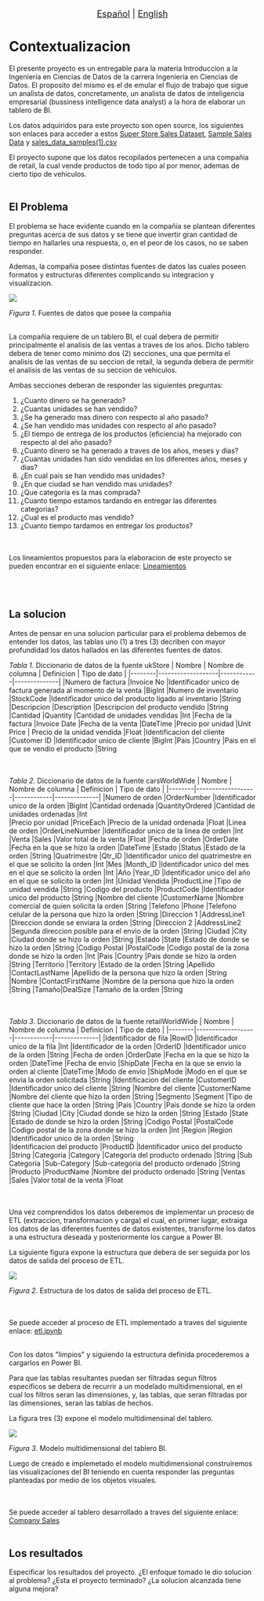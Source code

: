 <p align = "center">
<font size ="4.7px"><a href = "https://github.com/spuerta10/projects/blob/main/stores_sales_bi/recursos/traducciones/nombre_curso_espaniol.md">Español</a>
                                                                              |
<a href = "https://github.com/spuerta10/projects/blob/main/stores_sales_bi/README.md">English</a></font> 
</p>

# Contextualizacion
El presente proyecto es un entregable para la materia Introduccion a la Ingenieria en Ciencias de Datos de la carrera Ingenieria en Ciencias de Datos. El proposito del mismo es el de emular el flujo de trabajo que sigue un analista de datos, concretamente, un analista de datos de inteligencia empresarial (bussiness intelligence data analyst) a la hora de elaborar un tablero de BI.  

Los datos adquiridos para este proyecto son open source, los siguientes son enlaces para acceder a estos [Super Store Sales Dataset](https://www.kaggle.com/datasets/rohitsahoo/sales-forecasting), [Sample Sales Data](https://www.kaggle.com/datasets/kyanyoga/sample-sales-data) y [sales_data_samples(1).csv](https://www.google.com/url?sa=t&rct=j&q=&esrc=s&source=web&cd=&cad=rja&uact=8&ved=2ahUKEwjnkdeF9cn6AhVsmIQIHYtvCSMQFnoECAgQAQ&url=https%3A%2F%2Fintersectjobsims.files.wordpress.com%2F2018%2F06%2Fsales_data_sample-1.xlsx&usg=AOvVaw14wOsod1qZzRAUjfwWpkeL)

El proyecto supone que los datos recopilados pertenecen a una compañia de retail, la cual vende productos de todo tipo al por menor, ademas de cierto tipo de vehiculos. 
<br></br>

## El Problema
El problema se hace evidente cuando en la compañia se plantean diferentes preguntas acerca de sus datos y se tiene que invertir gran cantidad de tiempo en hallarles una respuesta, o, en el peor de los casos, no se saben responder. 

Ademas, la compañia posee distintas fuentes de datos las cuales poseen formatos y estructuras diferentes complicando su integracion y visualizacion.

![](https://github.com/spuerta10/projects/blob/main/stores_sales_bi/recursos/imagenes_y_videos/etl_databases/extract_databases.png)

*Figura 1*. Fuentes de datos que posee la compañia
<br></br>

La compañia requiere de un tablero BI, el cual debera de permitir principalmente el analisis de las ventas a traves de los años. Dicho tablero debera de tener como minimo dos (2) secciones, una que permita el analisis de las ventas de su seccion de retail, la segunda debera de permitir el analisis de las ventas de su seccion de vehiculos.

Ambas secciones deberan de responder las siguientes preguntas:
1. ¿Cuanto dinero se ha generado?
2. ¿Cuantas unidades se han vendido?
3. ¿Se ha generado mas dinero con respecto al año pasado?
4. ¿Se han vendido mas unidades con respecto al año pasado?
5. ¿El tiempo de entrega de los productos (eficiencia) ha mejorado con respecto al del año pasado?
6. ¿Cuanto dinero se ha generado a traves de los años, meses y dias?
7. ¿Cuantas unidades han sido vendidas en los diferentes años, meses y dias?
8. ¿En cual pais se han vendido mas unidades?
9. ¿En que ciudad se han vendido mas unidades?
10. ¿Que categoria es la mas comprada?
11. ¿Cuanto tiempo estamos tardando en entregar las diferentes categorias?
12. ¿Cual es el producto mas vendido?
13. ¿Cuanto tiempo tardamos en entregar los productos?

<br></br>
Los lineamientos propuestos para la elaboracion de este proyecto se pueden encontrar en el siguiente enlace: [Lineamientos](https://github.com/spuerta10/projects/blob/main/stores_sales_bi/recursos/otros/guidelines.pdf)

<br></br>

## La solucion
Antes de pensar en una solucion particular para el problema debemos de entender los datos, las tablas uno (1) a tres (3) decriben con mayor profundidad los datos hallados en las diferentes fuentes de datos.

*Tabla 1*. Diccionario de datos de la fuente ukStore
| Nombre | Nombre de columna | Definicion | Tipo de dato |
|--------|-------------------|------------|--------------|
|Numero de factura |Invoice No |Identificador unico de factura generada al momento de la venta |BigInt 
|Numero de inventario |StockCode |Identificador unico del producto ligado al inventario |String  
|Descripcion |Description |Descripcion del producto vendido |String 
|Cantidad |Quantity |Cantidad de unidades vendidas |Int 
|Fecha de la factura |Invoice Date |Fecha de la venta |DateTime 
|Precio por unidad |Unit Price | Precio de la unidad vendida |Float 
|Identificacion del cliente |Customer ID |Identificador unico de cliente |BigInt
|Pais |Country |Pais en el que se vendio el producto |String

<br> </br>
*Tabla 2*. Diccionario de datos de la fuente carsWorldWide
| Nombre | Nombre de columna | Definicion | Tipo de dato |
|--------|-------------------|------------|--------------|
|Numero de orden |OrderNumber |Identificador unico de la orden |BigInt 
|Cantidad ordenada |QuantityOrdered |Cantidad de unidades ordenadas |Int  
|Precio por unidad |PriceEach |Precio de la unidad ordenada |Float 
|Linea de orden |OrderLineNumber |Identificador unico de la linea de orden |Int 
|Venta |Sales |Valor total de la venta |Float 
|Fecha de orden |OrderDate |Fecha en la que se hizo la orden |DateTime
|Estado |Status |Estado de la orden |String
|Quatrimestre |Qtr_ID |Identificador unico del quatrimestre en el que se solicito la orden |Int
|Mes |Month_ID |Identificador unico del mes en el que se solicito la orden |Int
|Año |Year_ID |Identificador unico del año en el que se solicito la orden |Int
|Unidad Vendida |ProductLine |Tipo de unidad vendida |String
|Codigo del producto |ProductCode |Identificador unico del producto |String
|Nombre del cliente |CustomerName |Nombre comercial de quien solicita la orden |String
|Telefono |Phone |Telefono celular de la persona que hizo la orden |String
|Direccion 1 |AddressLine1 |Direccion donde se enviara la orden |String
|Direccion 2 |AddressLine2 |Segunda direccion posible para el envio de la orden |String
|Ciudad |City |Ciudad donde se hizo la orden |String
|Estado |State |Estado de donde se hizo la orden |String
|Codigo Postal |PostalCode |Codigo postal de la zona donde se hizo la orden |Int
|Pais |Country |Pais donde se hizo la orden |String
|Territorio |Territory |Estado de la orden |String
|Apellido |ContactLastName |Apellido de la persona que hizo la orden |String
|Nombre |ContactFirstName |Nombre de la persona que hizo la orden |String
|Tamaño|DealSize |Tamaño de la orden |String

<br> </br>
*Tabla 3*. Diccionario de datos de la fuente retailWorldWide
| Nombre | Nombre de columna | Definicion | Tipo de dato |
|--------|-------------------|------------|--------------|
|Identificador de fila |RowID |Identificador unico de la fila |Int
|Identificador de la orden |OrderID |Identificador unico de la orden |String
|Fecha de orden |OrderDate |Fecha en la que se hizo la orden |DateTime
|Fecha de envio |ShipDate |Fecha en la que se envio la orden al cliente |DateTime
|Modo de envio |ShipMode |Modo en el que se envia la orden solicitada |String
|Identificacion del cliente |CustomerID |Identificador unico del cliente |String
|Nombre del cliente |CustomerName |Nombre del cliente que hizo la orden |String
|Segmento |Segment |Tipo de cliente que hace la orden |String
|Pais |Country |Pais donde se hizo la orden |String
|Ciudad |City |Ciudad donde se hizo la orden |String
|Estado |State |Estado de donde se hizo la orden |String
|Codigo Postal |PostalCode |Codigo postal de la zona donde se hizo la orden |Int
|Region |Region |Identificador unico de la orden |String  
|Identificacion del producto |ProductID |Identificador unico del producto |String
|Categoria |Category |Categoria del producto ordenado |String
|Sub Categoria |Sub-Category |Sub-categoria del producto ordenado |String
|Producto |ProductName |Nombre del producto ordenado |String
|Ventas |Sales |Valor total de la venta |Float    

<br> </br>
Una vez comprendidos los datos deberemos de implementar un proceso de ETL (extraccion, transformacion y carga) el cual, en primer lugar, extraiga los datos de las diferentes fuentes de datos existentes, transforme los datos a una estructura deseada y posteriormente los cargue a Power BI.

La siguiente figura expone la estructura que debera de ser seguida por los datos de salida del proceso de ETL.

![](https://github.com/spuerta10/projects/blob/main/stores_sales_bi/recursos/imagenes_y_videos/etl_databases/load_databases.png)

*Figura 2*. Estructura de los datos de salida del proceso de ETL.

<br></br>
Se puede acceder al proceso de ETL implementado a traves del siguiente enlace: [etl.ipynb](https://github.com/spuerta10/projects/blob/main/stores_sales_bi/codigo/etl.ipynb)
<br></br>

Con los datos "limpios" y siguiendo la estructura definida procederemos a cargarlos en Power BI.

Para que las tablas resultantes puedan ser filtradas segun filtros especificos se debera de recurrir a un modelado multidimensional, en el cual los filtros seran las dimensiones, y, las tablas, que seran filtradas por las dimensiones, seran las tablas de hechos. 

La figura tres (3) expone el modelo multidimensinal del tablero.

![](https://github.com/spuerta10/projects/blob/main/stores_sales_bi/recursos/imagenes_y_videos/multidimensional_model.png)

*Figura 3*. Modelo multidimensional del tablero BI.

Luego de creado e implemetado el modelo multidimensional construiremos las visualizaciones del BI teniendo en cuenta responder las preguntas planteadas por medio de los objetos visuales.

<br></br>
Se puede acceder al tablero desarrollado a traves del siguiente enlace: [Company Sales](https://app.powerbi.com/view?r=eyJrIjoiMjdhNWU3YmQtYjA0ZS00NGRiLWIzNDMtNmMxMmU1ZTM4MzJhIiwidCI6IjYxOGJhYjBmLTIwYTQtNGRlMy1hMTBjLWUyMGNlZTk2YmIzNSIsImMiOjR9)
<br></br>

## Los resultados
Especificar los resultados del proyecto. ¿El enfoque tomado le dio solucion al problema? ¿Esta el proyecto terminado? ¿La solucion alcanzada tiene alguna mejora?
<br></br>

